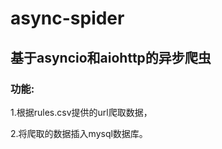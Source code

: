 # async-spider
## 基于asyncio和aiohttp的异步爬虫

### 功能:
  
  1.根据rules.csv提供的url爬取数据，
  
  2.将爬取的数据插入mysql数据库。
